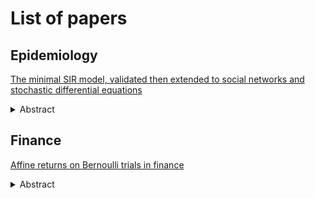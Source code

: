 # List of papers

## Epidemiology

[The minimal SIR model, validated then extended to social networks and stochastic differential equations](https://osf.io/preprints/osf/y6ckv_v1)

<details>
<summary>Abstract</summary>
A discrete stochastic process which closely follows the mantra repeated during
Covid-19 about how epidemics grow is presented as a childs game of cards.
When the results of multiple games are averaged the resulting difference
equations match the differential equations of the
standard SIR model and thus this minimal model is validated.
Extending to an animal social network formed by voles allows comparison of
results with those of the complete graph of the basic game.
This allows questions to be asked about flattening the curve and seasonality.
A discrete probability distribution for the ratio of growth to exponential growth
is derived and seen to scale to the logit-normal distribution. Correlations for
the moments and underlying mean and standard deviation are then used to create
a stochastic differential equation model.
</details>

## Finance

[Affine returns on Bernoulli trials in finance](./affine.pdf)

<details>
<summary>Abstract</summary>
Offset returns of stock price movements were used to model the Paris Bourse in
1900. This first Mathematical model of Brownian motion
was superseded by Geometric Brownian motion in
the 1960s. i.e. the normal distribution was replaced by the log-normal and
offset returns by linear returns. The market crash
of 1998 caused the latter model to be questioned. This paper extends the model
to affine returns, matching the average behaviour seen on the S\&P 500
to calculations from averages of the daily ups and downs along with their
probabilities. i.e. expected behaviour to noise.
Affine returns lead to a mixture distribution consisting of two components ---
the log-normal distribution and one other which looks like the logit-normal
distribution scaled from [0, 1] to some other finite support.
For the shrinking case it was shown that the distribution was not
parameterisable.
</details>


